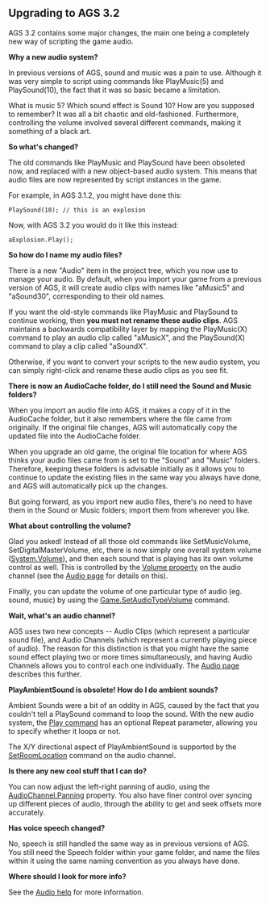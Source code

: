 Upgrading to AGS 3.2
--------------------

AGS 3.2 contains some major changes, the main one being a completely new
way of scripting the game audio.

**Why a new audio system?**

In previous versions of AGS, sound and music was a pain to use. Although
it was very simple to script using commands like PlayMusic(5) and
PlaySound(10), the fact that it was so basic became a limitation.

What is music 5? Which sound effect is Sound 10? How are you supposed to
remember? It was all a bit chaotic and old-fashioned. Furthermore,
controlling the volume involved several different commands, making it
something of a black art.

**So what's changed?**

The old commands like PlayMusic and PlaySound have been obsoleted now,
and replaced with a new object-based audio system. This means that audio
files are now represented by script instances in the game.

For example, in AGS 3.1.2, you might have done this:

`PlaySound(10); // this is an explosion`

Now, with AGS 3.2 you would do it like this instead:

`aExplosion.Play();`

**So how do I name my audio files?**

There is a new "Audio" item in the project tree, which you now use to
manage your audio. By default, when you import your game from a previous
version of AGS, it will create audio clips with names like "aMusic5" and
"aSound30", corresponding to their old names.

If you want the old-style commands like PlayMusic and PlaySound to
continue working, then **you must not rename these audio clips**. AGS
maintains a backwards compatibility layer by mapping the PlayMusic(X)
command to play an audio clip called "aMusicX", and the PlaySound(X)
command to play a clip called "aSoundX".

Otherwise, if you want to convert your scripts to the new audio system,
you can simply right-click and rename these audio clips as you see fit.

**There is now an AudioCache folder, do I still need the Sound and Music
folders?**

When you import an audio file into AGS, it makes a copy of it in the
AudioCache folder, but it also remembers where the file came from
originally. If the original file changes, AGS will automatically copy
the updated file into the AudioCache folder.

When you upgrade an old game, the original file location for where AGS
thinks your audio files came from is set to the "Sound" and "Music"
folders. Therefore, keeping these folders is advisable initially as it
allows you to continue to update the existing files in the same way you
always have done, and AGS will automatically pick up the changes.

But going forward, as you import new audio files, there's no need to
have them in the Sound or Music folders; import them from wherever you
like.

**What about controlling the volume?**

Glad you asked! Instead of all those old commands like SetMusicVolume,
SetDigitalMasterVolume, etc, there is now simply one overall system
volume ([System.Volume](System#System.Volume)), and then each sound
that is playing has its own volume control as well. This is controlled
by the [Volume property](AudioChannel#Volume) on the audio
channel (see the [Audio page](MusAndSound) for details on
this).

Finally, you can update the volume of one particular type of audio (eg.
sound, music) by using the
[Game.SetAudioTypeVolume](Game#SetAudioTypeVolume) command.

**Wait, what's an audio channel?**

AGS uses two new concepts -- Audio Clips (which represent a particular
sound file), and Audio Channels (which represent a currently playing
piece of audio). The reason for this distinction is that you might have
the same sound effect playing two or more times simultaneously, and
having Audio Channels allows you to control each one individually. The
[Audio page](MusAndSound) describes this further.

**PlayAmbientSound is obsolete! How do I do ambient sounds?**

Ambient Sounds were a bit of an oddity in AGS, caused by the fact that
you couldn't tell a PlaySound command to loop the sound. With the new
audio system, the [Play command](AudioClip#Play) has an
optional Repeat parameter, allowing you to specify whether it loops or
not.

The X/Y directional aspect of PlayAmbientSound is supported by the
[SetRoomLocation](AudioChannel#SetRoomLocation) command on the
audio channel.

**Is there any new cool stuff that I can do?**

You can now adjust the left-right panning of audio, using the
[AudioChannel.Panning](AudioChannel#Panning) property. You
also have finer control over syncing up different pieces of audio,
through the ability to get and seek offsets more accurately.

**Has voice speech changed?**

No, speech is still handled the same way as in previous versions of AGS.
You still need the Speech folder within your game folder, and name the
files within it using the same naming convention as you always have
done.

**Where should I look for more info?**

See the [Audio help](MusAndSound) for more information.
